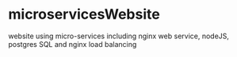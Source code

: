 # microservicesWebsite
website using micro-services including nginx web service, nodeJS, postgres SQL and nginx load balancing 

